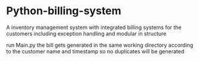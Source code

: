 # Python-billing-system
A inventory management system with integrated billing systems for the customers including exception handling and modular in structure

run Main.py
the bill gets generated in the same working directory according to the customer name and timestamp so no duplicates will be generated

